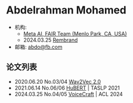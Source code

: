 # Abdelrahman Mohamed

- 机构: 
  - [Meta AI, FAIR Team (Menlo Park, CA, USA)](../Institutions/Meta.AI.md)
  - 2024.03.25 [Rembrand](../Institutions/Rembrand.md)
- 邮箱: abdo@fb.com

## 论文列表

- 2020.06.20 No.03/04 [Wav2Vec 2.0](../Models/Speech_Representaion/2020.06.20_Wav2Vec2.0.md)
- 2021.06.14 No.06/06 [HuBERT](../Models/Speech_Representaion/2021.06.14_HuBERT.md) | TASLP 2021
- 2024.03.25 No.04/05 [VoiceCraft](../Models/Speech_LLM/2024.03.25_VoiceCraft.md) | ACL 2024